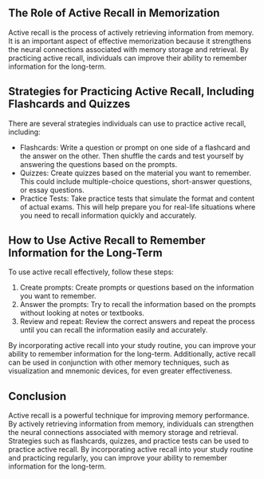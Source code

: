 
The Role of Active Recall in Memorization
-----------------------------------------

Active recall is the process of actively retrieving information from memory. It is an important aspect of effective memorization because it strengthens the neural connections associated with memory storage and retrieval. By practicing active recall, individuals can improve their ability to remember information for the long-term.

Strategies for Practicing Active Recall, Including Flashcards and Quizzes
-------------------------------------------------------------------------

There are several strategies individuals can use to practice active recall, including:

* Flashcards: Write a question or prompt on one side of a flashcard and the answer on the other. Then shuffle the cards and test yourself by answering the questions based on the prompts.
* Quizzes: Create quizzes based on the material you want to remember. This could include multiple-choice questions, short-answer questions, or essay questions.
* Practice Tests: Take practice tests that simulate the format and content of actual exams. This will help prepare you for real-life situations where you need to recall information quickly and accurately.

How to Use Active Recall to Remember Information for the Long-Term
------------------------------------------------------------------

To use active recall effectively, follow these steps:

1. Create prompts: Create prompts or questions based on the information you want to remember.
2. Answer the prompts: Try to recall the information based on the prompts without looking at notes or textbooks.
3. Review and repeat: Review the correct answers and repeat the process until you can recall the information easily and accurately.

By incorporating active recall into your study routine, you can improve your ability to remember information for the long-term. Additionally, active recall can be used in conjunction with other memory techniques, such as visualization and mnemonic devices, for even greater effectiveness.

Conclusion
----------

Active recall is a powerful technique for improving memory performance. By actively retrieving information from memory, individuals can strengthen the neural connections associated with memory storage and retrieval. Strategies such as flashcards, quizzes, and practice tests can be used to practice active recall. By incorporating active recall into your study routine and practicing regularly, you can improve your ability to remember information for the long-term.
